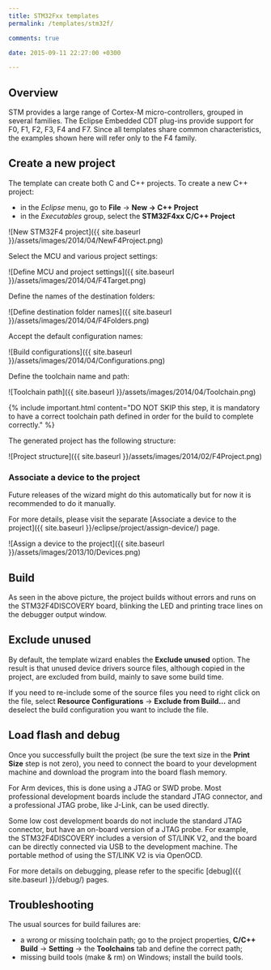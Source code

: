 ```yaml
---
title: STM32Fxx templates
permalink: /templates/stm32f/

comments: true

date: 2015-09-11 22:27:00 +0300

---
```


## Overview

STM provides a large range of Cortex-M micro-controllers, grouped in several
families. The Eclipse Embedded CDT plug-ins provide support for F0, F1, F2,
F3, F4 and F7. Since all templates share common characteristics, the
examples shown here will refer only to the F4 family.

## Create a new project

The template can create both C and C++ projects. To create a new C++ project:

- in the _Eclipse_ menu, go to **File** → **New → C++ Project**
- in the *Executables* group, select the **STM32F4xx C/C++ Project**

![New STM32F4 project]({{ site.baseurl }}/assets/images/2014/04/NewF4Project.png)

Select the MCU and various project settings:

![Define MCU and project settings]({{ site.baseurl }}/assets/images/2014/04/F4Target.png)

Define the names of the destination folders:

![Define destination folder names]({{ site.baseurl }}/assets/images/2014/04/F4Folders.png)

Accept the default configuration names:

![Build configurations]({{ site.baseurl }}/assets/images/2014/04/Configurations.png)

Define the toolchain name and path:

![Toolchain path]({{ site.baseurl }}/assets/images/2014/04/Toolchain.png)

{% include important.html content="DO NOT SKIP this step, it is mandatory
to have a correct toolchain path defined in order for the build to complete
correctly." %}

The generated project has the following structure:

![Project structure]({{ site.baseurl }}/assets/images/2014/02/F4Project.png)

### Associate a device to the project

Future releases of the wizard might do this automatically but for now it is
recommended to do it manually.

For more details, please visit the separate
[Associate a device to the project]({{ site.baseurl }}/eclipse/project/assign-device/)
page.

![Assign a device to the project]({{ site.baseurl }}/assets/images/2013/10/Devices.png)

## Build

As seen in the above picture, the project builds without errors and runs
on the STM32F4DISCOVERY board, blinking the LED and printing trace lines
on the debugger output window.

## Exclude unused

By default, the template wizard enables the **Exclude unused** option.
The result is that unused device drivers source files, although copied
in the project, are excluded from build, mainly to save some build time.

If you need to re-include some of the source files you need to right
click on the file, select **Resource Configurations** →
**Exclude from Build...** and deselect the build configuration you
want to include the file.

## Load flash and debug

Once you successfully built the project (be sure the text size in
the **Print Size** step is not zero), you need to connect the board
to your development machine and download the program into the board
flash memory.

For Arm devices, this is done using a JTAG or SWD probe. Most professional
development boards include the standard JTAG connector, and a professional
JTAG probe, like J-Link, can be used directly.

Some low cost development boards do not include the standard JTAG
connector, but have an on-board version of a JTAG probe. For example,
the STM32F4DISCOVERY includes a version of ST/LINK V2, and the board can
be directly connected via USB to the development machine. The portable
method of using the ST/LINK V2 is via OpenOCD.

For more details on debugging, please refer to the specific
[debug]({{ site.baseurl }}/debug/) pages.

## Troubleshooting

The usual sources for build failures are:

- a wrong or missing toolchain path; go to the project properties,
**C/C++ Build** → **Setting** → the **Toolchains** tab and define the
correct path;
- missing build tools (make & rm) on Windows; install the build tools.

